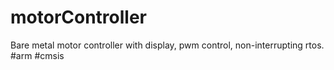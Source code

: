# motorController

Bare metal motor controller with display, pwm control, non-interrupting rtos. #arm #cmsis
